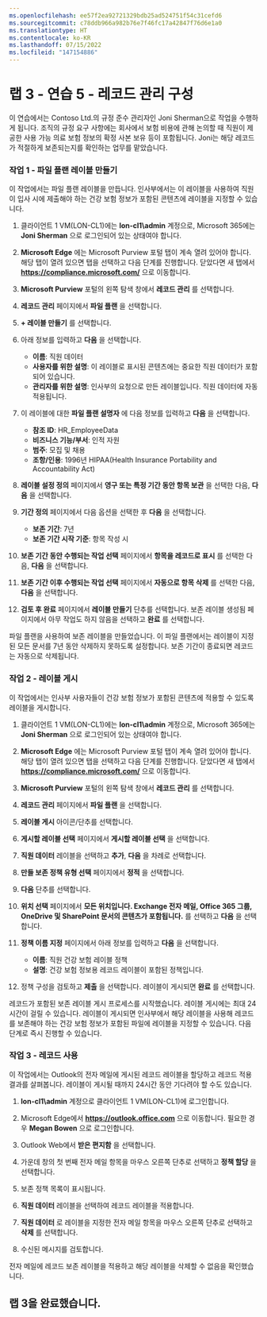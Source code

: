 ```yaml
---
ms.openlocfilehash: ee57f2ea92721329bdb25ad524751f54c31cefd6
ms.sourcegitcommit: c78ddb966a982b76e7f46fc17a42847f76d6e1a0
ms.translationtype: HT
ms.contentlocale: ko-KR
ms.lasthandoff: 07/15/2022
ms.locfileid: "147154886"
---
```

# <a name="lab-3---exercise-5---configure-records-management"></a>랩 3 - 연습 5 - 레코드 관리 구성

이 연습에서는 Contoso Ltd.의 규정 준수 관리자인 Joni Sherman으로 작업을 수행하게 됩니다. 조직의 규정 요구 사항에는 회사에서 보험 비용에 관해 논의할 때 직원이 제공한 사용 가능 의료 보험 정보의 확정 사본 보유 등이 포함됩니다. Joni는 해당 레코드가 적절하게 보존되는지를 확인하는 업무를 맡았습니다.

### <a name="task-1--create-file-plan-labels"></a>작업 1 - 파일 플랜 레이블 만들기

이 작업에서는 파일 플랜 레이블을 만듭니다. 인사부에서는 이 레이블을 사용하여 직원이 입사 시에 제출해야 하는 건강 보험 정보가 포함된 콘텐츠에 레이블을 지정할 수 있습니다.

1. 클라이언트 1 VM(LON-CL1)에는 **lon-cl1\admin** 계정으로, Microsoft 365에는 **Joni Sherman** 으로 로그인되어 있는 상태여야 합니다. 

1. **Microsoft Edge** 에는 Microsoft Purview 포털 탭이 계속 열려 있어야 합니다. 해당 탭이 열려 있으면 탭을 선택하고 다음 단계를 진행합니다. 닫았다면 새 탭에서 **https://compliance.microsoft.com/** 으로 이동합니다. 

1. **Microsoft Purview** 포털의 왼쪽 탐색 창에서 **레코드 관리** 를 선택합니다.

1. **레코드 관리** 페이지에서 **파일 플랜** 을 선택합니다.

1. **+ 레이블 만들기** 를 선택합니다.

1. 아래 정보를 입력하고 **다음** 을 선택합니다.

    - **이름**: 직원 데이터
    - **사용자를 위한 설명**: 이 레이블로 표시된 콘텐츠에는 중요한 직원 데이터가 포함되어 있습니다.
    - **관리자를 위한 설명**: 인사부의 요청으로 만든 레이블입니다. 직원 데이터에 자동 적용됩니다.

1. 이 레이블에 대한 **파일 플랜 설명자** 에 다음 정보를 입력하고 **다음** 을 선택합니다.

    - **참조 ID**: HR_EmployeeData
    - **비즈니스 기능/부서**: 인적 자원
    - **범주**: 모집 및 채용
    - **조항/인용**: 1996년 HIPAA(Health Insurance Portability and Accountability Act)

1. **레이블 설정 정의** 페이지에서 **영구 또는 특정 기간 동안 항목 보관** 을 선택한 다음, **다음** 을 선택합니다.

1. **기간 정의** 페이지에서 다음 옵션을 선택한 후 **다음** 을 선택합니다.

    - **보존 기간**: 7년
    - **보존 기간 시작 기준**: 항목 작성 시

1. **보존 기간 동안 수행되는 작업 선택** 페이지에서 **항목을 레코드로 표시** 를 선택한 다음, **다음** 을 선택합니다.

1. **보존 기간 이후 수행되는 작업 선택** 페이지에서 **자동으로 항목 삭제** 를 선택한 다음, **다음** 을 선택합니다.

1. **검토 후 완료** 페이지에서 **레이블 만들기** 단추를 선택합니다.  보존 레이블 생성됨 페이지에서 아무 작업도 하지 않음을 선택하고 **완료** 를 선택합니다.

파일 플랜을 사용하여 보존 레이블을 만들었습니다. 이 파일 플랜에서는 레이블이 지정된 모든 문서를 7년 동안 삭제하지 못하도록 설정합니다. 보존 기간이 종료되면 레코드는 자동으로 삭제됩니다.

### <a name="task-2--publish-labels"></a>작업 2 - 레이블 게시

이 작업에서는 인사부 사용자들이 건강 보험 정보가 포함된 콘텐츠에 적용할 수 있도록 레이블을 게시합니다.

1. 클라이언트 1 VM(LON-CL1)에는 **lon-cl1\admin** 계정으로, Microsoft 365에는 **Joni Sherman** 으로 로그인되어 있는 상태여야 합니다. 

1. **Microsoft Edge** 에는 Microsoft Purview 포털 탭이 계속 열려 있어야 합니다. 해당 탭이 열려 있으면 탭을 선택하고 다음 단계를 진행합니다. 닫았다면 새 탭에서 **https://compliance.microsoft.com/** 으로 이동합니다. 

1. **Microsoft Purview** 포털의 왼쪽 탐색 창에서 **레코드 관리** 를 선택합니다.

1. **레코드 관리** 페이지에서 **파일 플랜** 을 선택합니다.

1. **레이블 게시** 아이콘/단추를 선택합니다.

1. **게시할 레이블 선택** 페이지에서 **게시할 레이블 선택** 을 선택합니다.

1. **직원 데이터** 레이블을 선택하고 **추가**, **다음** 을 차례로 선택합니다. 

1. **만들 보존 정책 유형 선택** 페이지에서 **정적** 을 선택합니다.

1. **다음** 단추를 선택합니다.

1. **위치 선택** 페이지에서 **모든 위치입니다. Exchange 전자 메일, Office 365 그룹, OneDrive 및 SharePoint 문서의 콘텐츠가 포함됩니다.** 를 선택하고 **다음** 을 선택합니다.

1. **정책 이름 지정** 페이지에서 아래 정보를 입력하고 **다음** 을 선택합니다.

    - **이름**: 직원 건강 보험 레이블 정책
    - **설명**: 건강 보험 정보용 레코드 레이블이 포함된 정책입니다.

1. 정책 구성을 검토하고 **제출** 을 선택합니다.  레이블이 게시되면 **완료** 를 선택합니다.

레코드가 포함된 보존 레이블 게시 프로세스를 시작했습니다. 레이블 게시에는 최대 24시간이 걸릴 수 있습니다. 레이블이 게시되면 인사부에서 해당 레이블을 사용해 레코드를 보존해야 하는 건강 보험 정보가 포함된 파일에 레이블을 지정할 수 있습니다.  다음 단계로 즉시 진행할 수 있습니다.

### <a name="task-3--work-with-records"></a>작업 3 - 레코드 사용

이 작업에서는 Outlook의 전자 메일에 게시된 레코드 레이블을 할당하고 레코드 적용 결과를 살펴봅니다. 레이블이 게시될 때까지 24시간 동안 기다려야 할 수도 있습니다.

1. **lon-cl1\admin** 계정으로 클라이언트 1 VM(LON-CL1)에 로그인합니다.

1. Microsoft Edge에서 **https://outlook.office.com** 으로 이동합니다. 필요한 경우 **Megan Bowen** 으로 로그인합니다. 
 
1. Outlook Web에서 **받은 편지함** 을 선택합니다.

1. 가운데 창의 첫 번째 전자 메일 항목을 마우스 오른쪽 단추로 선택하고 **정책 할당** 을 선택합니다.

1. 보존 정책 목록이 표시됩니다.

1. **직원 데이터** 레이블을 선택하여 레코드 레이블을 적용합니다.  

1. **직원 데이터** 로 레이블을 지정한 전자 메일 항목을 마우스 오른쪽 단추로 선택하고 **삭제** 를 선택합니다.

1. 수신된 메시지를 검토합니다.

전자 메일에 레코드 보존 레이블을 적용하고 해당 레이블을 삭제할 수 없음을 확인했습니다.

## <a name="you-have-completed-the-lab-3"></a>랩 3을 완료했습니다.
